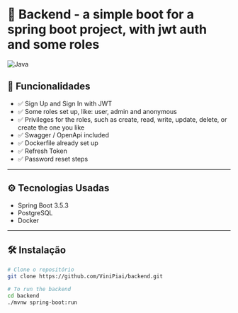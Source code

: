 # 📱 Backend - a simple boot for a spring boot project, with jwt auth and some roles

![Java](https://img.shields.io/badge/backend-java%20spring%20boot-yellow)

## 🚀 Funcionalidades

- ✅ Sign Up and Sign In with JWT 
- ✅ Some roles set up, like: user, admin and anonymous
- ✅ Privileges for the roles, such as create, read, write, update, delete, or create the one you like
- ✅ Swagger / OpenApi included
- ✅ Dockerfile already set up
- ✅ Refresh Token
- ✅ Password reset steps

---

## ⚙️ Tecnologias Usadas

- Spring Boot 3.5.3
- PostgreSQL
- Docker

---

## 🛠️ Instalação

```bash
# Clone o repositório
git clone https://github.com/ViniPiai/backend.git

# To run the backend
cd backend
./mvnw spring-boot:run

